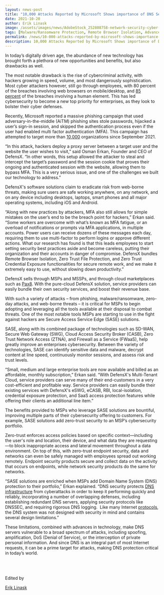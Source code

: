 ```yaml
---
layout: news-post
title: "10,000 Attacks Reported by Microsoft Shows importance of DNS Security"
date: 2021-10-20
author: Erik Linask
image: /assets/images/news/AdobeStock_252808758-network-security-cyber-supersize.webp
tags: [Malware/Ransomware Protection, Remote Browser Isolation, Advanced URL Protection, File Isolation, SaaS Access Protection]
permalink: /news/10-000-attacks-reported-by-microsoft-shows-importance-of-dns-security/
description: 10,000 Attacks Reported by Microsoft Shows importance of DNS Security
---
```



 

<p>In today’s digitally driven age, the abundance of new technology has brought forth a plethora of new opportunities and benefits, but also drawbacks as well.</p>
<p>The most notable drawback is the rise of cybercriminal activity, with hackers growing in speed, volume, and most dangerously sophistication. Most cyber attackers however, still go through employees, with 80 percent of the breaches involving web browsers on mobile/desktop, and&nbsp;<a href="https://www.defensx.com/#solutions">85 percent</a>&nbsp;of the breaches involving a human element. This has led cybersecurity to become a new top priority for enterprises, as they look to bolster their cyber defenses.</p>
<p>Recently, Microsoft reported a massive phishing campaign that used adversary-in-the-middle (AiTM) phishing sites stole passwords, hijacked a user’s sign-in session, and skipped the authentication process even if the user had enabled multi factor authentication (MFA). This campaign has attempted to target more than&nbsp;<a target="_blank" href="https://www.microsoft.com/security/blog/2022/07/12/from-cookie-theft-to-bec-attackers-use-aitm-phishing-sites-as-entry-point-to-further-financial-fraud/">10,000</a>&nbsp;organizations since September 2021.</p>
<p>“In this attack, hackers deploy a proxy server between a target user and the website the user wishes to visit,” said Osman Erkan, Founder and CEO of DefensX. “In other words, this setup allowed the attacker to steal and intercept the target’s password and the session cookie that proves their ongoing and authenticated session with the website, allowing them to bypass MFA. This is a very serious issue, and one of the challenges we built our technology to address.”</p>
<p>DefensX's software solutions claim to eradicate risk from web-borne threats, making sure users are safe working anywhere, on any network, and on any device including desktops, laptops, smart phones and all major operating systems, including iOS and Android.</p>
<p>“Along with new practices by attackers, MFA also still allows for simple mistakes on the user’s end to be the breach point for hackers,” Erkan said. “Some workers are overcome with what’s known as MFA fatigue, or an overload of notifications or prompts via MFA applications, in multiple accounts. Power users can receive dozens of these messages each day, requiring them to use multi-factor to perform logins or approve different actions. What our research has found is that this leads employees to start setting security best practices aside and become careless, putting their organization and their accounts in danger of compromise. DefensX bundles Remote Browser Isolation, Zero Trust File Protection, and Zero Trust Credential Exposure functionalities for secure remote work, and we make it extremely easy to use, without slowing down productivity.”</p>
<p>DefensX sells through MSPs and MSSPs, and through cloud marketplaces such as&nbsp;<a target="_blank" href="https://www.pax8.com/en-us/">Pax8</a>. With the pure-cloud DefensX solution, service providers can easily bundle their own security services, and boost their revenue base.</p>
<p>With such a variety of attacks – from phishing, malware/ransomware, zero-day attacks, and web-borne threats – it is critical for MSPs to begin adopting and leveraging all the tools available at their disposal to combat threats. One of the most notable tools MSPs are starting to use in the fight against hackers are Secure Access Service Edge (SASE) solutions.</p>
<p>SASE, along with its combined package of technologies such as SD-WAN, Secure Web Gateway (SWG), Cloud Access Security Broker (CASB), Zero Trust Network Access (ZTNA), and Firewall as a Service (FWaaS), help greatly improve an enterprises cybersecurity. Between the variety of technologies, SASE can identify sensitive data and malware, decrypt content at line speed, continuously monitor sessions, and assess risk and trust levels.</p>
<p>“Small, medium and large enterprise tools are now available and billed as an affordable, monthly subscription,” Erkan said. “With DefensX's Multi-Tenant Cloud, service providers can serve many of their end-customers in a very cost-efficient and profitable way. Service providers can easily bundle their existing services with DefensX's eSWG, eCASB, RBI, local-isolation, credential exposure protection, and SaaS access protection features while offering their clients an additional line item.”</p>
<p>The benefits provided to MSPs who leverage SASE solutions are bountiful, improving multiple parts of their cybersecurity offering to customers. For example, SASE solutions add zero-trust security to an MSP’s cybersecurity portfolio.</p>
<p>Zero-trust enforces access policies based on specific context—including the user's role and location, their device, and what data they are requesting—to block inappropriate access and lateral movement throughout a data environment. On top of this, with zero-trust endpoint security, data and networks can even be safely managed with employees spread out working remotely. Endpoint security products secure and collect data on the activity that occurs on endpoints, while network security products do the same for networks.</p>
<p>“SASE solutions are enriched when MSPs add Domain Name System (DNS) protection to their portfolio,” Erkan explained. “DNS security protects&nbsp;<a target="_blank" href="https://www.cloudflare.com/learning/dns/what-is-dns/">DNS infrastructure</a>&nbsp;from cyberattacks in order to keep it performing quickly and reliably, incorporating a number of overlapping defenses, including establishing redundant DNS servers, applying security protocols like DNSSEC, and requiring rigorous DNS logging. &nbsp;Like many Internet&nbsp;<a target="_blank" href="https://www.cloudflare.com/learning/network-layer/what-is-a-protocol/">protocols</a>, the DNS system was not designed with security in mind and contains several design limitations.”</p>
<p>These limitations, combined with advances in technology, make DNS servers vulnerable to a broad spectrum of attacks, including spoofing, amplification, DoS (Denial of Service), or the interception of private personal information. And since DNS is an integral part of most Internet requests, it can be a prime target for attacks, making DNS protection critical in today’s world.</p>
<p><br> <br> <br>Edited by</p>
<a href="https://www.msptoday.com/columnist.aspx?id=100047&amp;nm=Erik%20Linask">Erik Linask</a> 